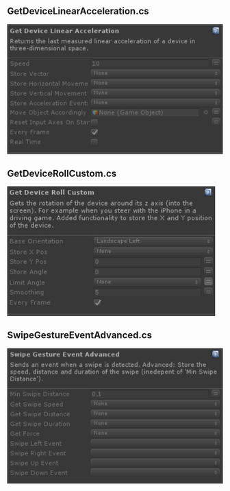 ## GetDeviceLinearAcceleration.cs
![Image](/Screenshots/Actions/GetDeviceLinearAcceleration_Info.png)

## GetDeviceRollCustom.cs
![Image](/Screenshots/Actions/GetDeviceRollCustom_Info.png)

## SwipeGestureEventAdvanced.cs
![Image](/Screenshots/Actions/SwipeGestureEventAdvanced_Info.png)